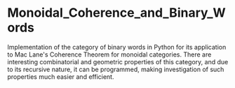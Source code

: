 # Monoidal_Coherence_and_Binary_Words
Implementation of the category of binary words in Python for its application to Mac Lane's Coherence Theorem for monoidal categories. There are interesting combinatorial and geometric properties of this category, and due to its recursive nature, it can be programmed, making investigation of such properties much easier and efficient.
